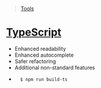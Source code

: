 >[Tools](./Tools-decisions.md)
# [TypeScript](https://www.typescriptlang.org)
*   Enhanced readability
*   Enhanced autocomplete
*   Safer refactoring
*   Additional non-standard features
*       $ npm run build-ts